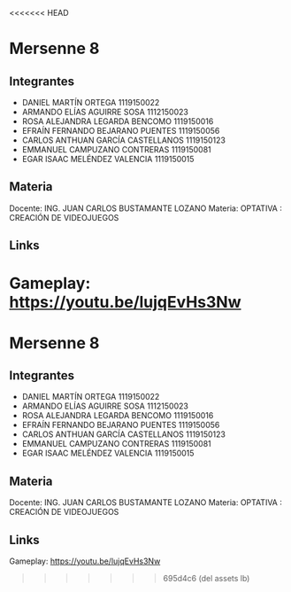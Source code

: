 <<<<<<< HEAD

# Mersenne 8
## Integrantes
- DANIEL MARTÍN ORTEGA 1119150022
 - ARMANDO ELÍAS AGUIRRE SOSA 1112150023 
-  ROSA ALEJANDRA LEGARDA BENCOMO 1119150016 
-  EFRAÍN FERNANDO BEJARANO PUENTES 1119150056 
-  CARLOS ANTHUAN GARCÍA CASTELLANOS 1119150123 
-  EMMANUEL CAMPUZANO CONTRERAS 1119150081 
-  EGAR ISAAC MELÉNDEZ VALENCIA 1119150015

## Materia
Docente:  ING. JUAN CARLOS BUSTAMANTE LOZANO
Materia:  OPTATIVA : CREACIÓN DE VIDEOJUEGOS

## Links
Gameplay: https://youtu.be/lujqEvHs3Nw
=======

# Mersenne 8
## Integrantes
- DANIEL MARTÍN ORTEGA 1119150022
 - ARMANDO ELÍAS AGUIRRE SOSA 1112150023 
-  ROSA ALEJANDRA LEGARDA BENCOMO 1119150016 
-  EFRAÍN FERNANDO BEJARANO PUENTES 1119150056 
-  CARLOS ANTHUAN GARCÍA CASTELLANOS 1119150123 
-  EMMANUEL CAMPUZANO CONTRERAS 1119150081 
-  EGAR ISAAC MELÉNDEZ VALENCIA 1119150015

## Materia
Docente:  ING. JUAN CARLOS BUSTAMANTE LOZANO
Materia:  OPTATIVA : CREACIÓN DE VIDEOJUEGOS

## Links
Gameplay: https://youtu.be/lujqEvHs3Nw
>>>>>>> 695d4c6 (del assets lb)
